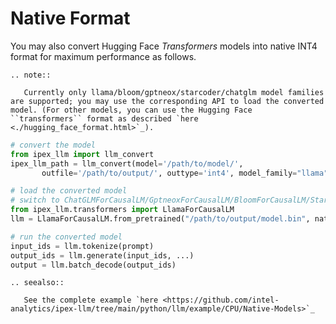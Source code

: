 # Native Format

You may also convert Hugging Face *Transformers* models into native INT4 format for maximum performance as follows.

```eval_rst
.. note::

   Currently only llama/bloom/gptneox/starcoder/chatglm model families are supported; you may use the corresponding API to load the converted model. (For other models, you can use the Hugging Face ``transformers`` format as described `here <./hugging_face_format.html>`_).
```

```python
# convert the model
from ipex_llm import llm_convert
ipex_llm_path = llm_convert(model='/path/to/model/',
       outfile='/path/to/output/', outtype='int4', model_family="llama")

# load the converted model
# switch to ChatGLMForCausalLM/GptneoxForCausalLM/BloomForCausalLM/StarcoderForCausalLM to load other models
from ipex_llm.transformers import LlamaForCausalLM
llm = LlamaForCausalLM.from_pretrained("/path/to/output/model.bin", native=True, ...)

# run the converted model
input_ids = llm.tokenize(prompt)
output_ids = llm.generate(input_ids, ...)
output = llm.batch_decode(output_ids)
```

```eval_rst
.. seealso::
   
   See the complete example `here <https://github.com/intel-analytics/ipex-llm/tree/main/python/llm/example/CPU/Native-Models>`_
```